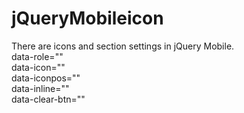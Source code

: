 # jQueryMobileicon
There are icons and section settings in jQuery Mobile.<br>
data-role=""<br>
data-icon=""<br>
data-iconpos=""<br>
data-inline=""<br>
data-clear-btn=""<br>
